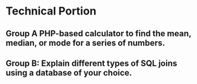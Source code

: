 # Technical Portion
## Group A PHP-based calculator to find the mean, median, or mode for a series of numbers.


## Group B: Explain different types of SQL joins using a database of your choice.